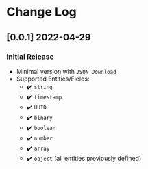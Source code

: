 # Change Log

## [0.0.1] 2022-04-29
### Initial Release

- Minimal version with `JSON Download`
- Supported Entities/Fields:
  - ✔️ `string`
  - ✔️ `timestamp`
  - ✔️ `UUID`
  - ✔️ `binary`
  - ✔️ `boolean`
  - ✔️ `number`
  - ✔️ `array`
  - ✔️ `object` (all entities previously defined)
